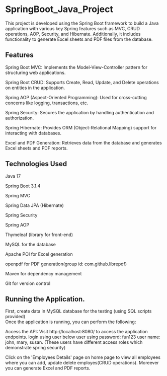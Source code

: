 # SpringBoot_Java_Project
This project is developed using the Spring Boot framework to build a Java application with various key Spring features such as MVC, CRUD operations, AOP, Security, and Hibernate. Additionally, it includes functionality to generate Excel sheets and PDF files from the database.

 
## Features ##
 Spring Boot MVC: Implements the Model-View-Controller pattern for structuring web applications.
 
 Spring Boot CRUD: Supports Create, Read, Update, and Delete operations on entities in the application.
 
 Spring AOP (Aspect-Oriented Programming): Used for cross-cutting concerns like logging, transactions, etc.
 
 Spring Security: Secures the application by handling authentication and authorization.
 
 Spring Hibernate: Provides ORM (Object-Relational Mapping) support for interacting with databases.
 
 Excel and PDF Generation: Retrieves data from the database and generates Excel sheets and PDF reports.
 

## Technologies Used
Java 17

Spring Boot 3.1.4


Spring MVC


Spring Data JPA (Hibernate)


Spring Security


Spring AOP


Thymeleaf (library for front-end)


MySQL for the database


Apache POI for Excel generation

 
openpdf for PDF generation(group id: com.github.librepdf)


Maven for dependency management


Git for version control

  
  
## Running the Application. 

First, create data in MySQL database for the testing (using SQL scripts provided)  
Once the application is running, you can perform the following:

Access the API:
Visit http://localhost:8080/ to access the application endpoints.
login using user below user using password: fun123 
    user name: john, mary, susan. (These users have different access roles which demonstrate spring security) 

Click on the 'Employees Details' page on home page to view all employees where you can add, update delete employes(CRUD operations). 
Moreever you can generate Excel and PDF reports.    
   
    
